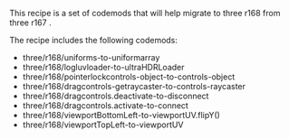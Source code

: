 This recipe is a set of codemods that will help migrate to three r168 from three r167 .

The recipe includes the following codemods:

- three/r168/uniforms-to-uniformarray
- three/r168/logluvloader-to-ultraHDRLoader
- three/r168/pointerlockcontrols-object-to-controls-object
- three/r168/dragcontrols-getraycaster-to-controls-raycaster
- three/r168/dragcontrols.deactivate-to-disconnect
- three/r168/dragcontrols.activate-to-connect
- three/r168/viewportBottomLeft-to-viewportUV.flipY()
- three/r168/viewportTopLeft-to-viewportUV
